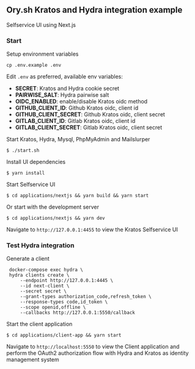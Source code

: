 
## Ory.sh Kratos and Hydra integration example

Selfservice UI using Next.js

### Start

Setup environment variables
```shell
cp .env.example .env
```

Edit `.env` as preferred, available env variables:
* **SECRET**: Kratos and Hydra cookie secret
* **PAIRWISE_SALT**: Hydra pairwise salt
* **OIDC_ENABLED**: enable/disable Kratos oidc method
* **GITHUB_CLIENT_ID**: Github Kratos oidc, client id
* **GITHUB_CLIENT_SECRET**: Github Kratos oidc, client secret
* **GITLAB_CLIENT_ID**: Gitlab Kratos oidc, client id
* **GITLAB_CLIENT_SECRET**: Gitlab Kratos oidc, client secret

Start Kratos, Hydra, Mysql, PhpMyAdmin and Mailslurper
```shell
$ ./start.sh
```

Install UI dependencies
```shell
$ yarn install
```

Start Selfservice UI
```shell
$ cd applications/nextjs && yarn build && yarn start
```
Or start with the development server
```shell
$ cd applications/nextjs && yarn dev
```

Navigate to `http://127.0.0.1:4455` to view the Kratos Selfservice UI

### Test Hydra integration

Generate a client
```shell
 docker-compose exec hydra \
 hydra clients create \
     --endpoint http://127.0.0.1:4445 \
     --id next-client \
     --secret secret \
     --grant-types authorization_code,refresh_token \
     --response-types code,id_token \
     --scope openid,offline \
     --callbacks http://127.0.0.1:5550/callback
```

Start the client application
```shell
$ cd applications/client-app && yarn start
```

Navigate to `http://localhost:5550` to view the Client application and perform the OAuth2 authorization flow with Hydra and Kratos as identity management system

